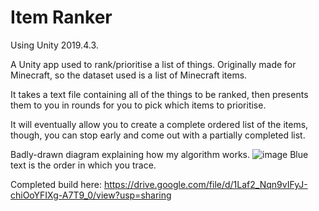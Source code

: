 # Item Ranker

Using Unity 2019.4.3.

A Unity app used to rank/prioritise a list of things. Originally made for Minecraft, so the dataset used is a list of Minecraft items.

It takes a text file containing all of the things to be ranked, then presents them to you in rounds for you to pick which items to prioritise.

It will eventually allow you to create a complete ordered list of the items, though, you can stop early and come out with a partially completed list.

Badly-drawn diagram explaining how my algorithm works.
![image](https://user-images.githubusercontent.com/61233803/166134293-dbe15cab-b0df-4dd6-a4e7-0fa587cc410a.png)
Blue text is the order in which you trace.

Completed build here:
https://drive.google.com/file/d/1Laf2_Nqn9vIFyJ-chiOoYFIXg-A7T9_0/view?usp=sharing
